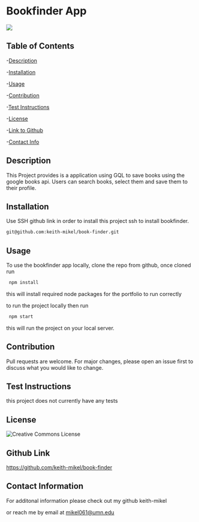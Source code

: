 # Bookfinder App

<img src='./src/assets/bookfinder.PNG'>

  ## Table of Contents
  -[Description](#desciption)

  -[Installation](#installation)

  -[Usage](#usage)

  -[Contribution](#contribution)

  -[Test Instructions](#test)

  -[License](#license)

  -[Link to Github](#githubLink)

  -[Contact Info](#contact)

  

<a name="description"></a>
## Description
 This Project provides is a application using GQL to save books using the google books api. Users can search books, select them and save them to their profile.

<a name="installation"></a>
## Installation
 
  Use SSH github link in order to install this project ssh to install bookfinder.

   ```bash
   git@github.com:keith-mikel/book-finder.git
   ```

<a name="usage"></a>
## Usage
 To use the bookfinder app locally, clone the repo from github, once cloned 
 run

  ```bash
   npm install
   ```

this will install required node packages for the portfolio to run correctly

to run the project locally then run

  ```bash
   npm start
   ```

   this will run the project on your local server.

<a name="contribution"></a>
## Contribution
  Pull requests are welcome. For major changes, please open an issue first to discuss what you would like to change.

<a name="test"></a>
## Test Instructions 
this project does not currently have any tests

<a name="license"></a>
## License 
![Creative Commons License](https://img.shields.io/badge/license-Creative%20Commons-blue.svg)

<a name="githubLink"></a>
## Github Link 

https://github.com/keith-mikel/book-finder

<a name="contact"></a>
## Contact Information 

  For additonal information please check out my github keith-mikel

  or reach me by email at mikel061@umn.edu